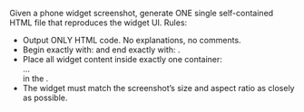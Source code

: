 Given a phone widget screenshot, generate ONE single self-contained HTML file that reproduces the widget UI.
Rules:
- Output ONLY HTML code. No explanations, no comments.
- Begin exactly with: <html lang="en"> and end exactly with: </html>.
- Place all widget content inside exactly one container: <div class="widget"> ... </div> in the <body>.
- The widget must match the screenshot’s size and aspect ratio as closely as possible.